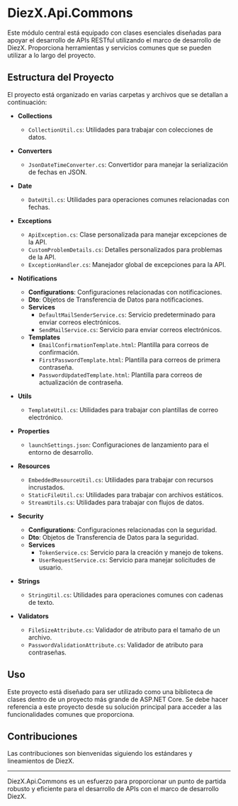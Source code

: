 # DiezX.Api.Commons
Este módulo central está equipado con clases esenciales diseñadas para apoyar el desarrollo de APIs RESTful utilizando el marco de desarrollo de DiezX. Proporciona herramientas y servicios comunes que se pueden utilizar a lo largo del proyecto.

## Estructura del Proyecto
El proyecto está organizado en varias carpetas y archivos que se detallan a continuación:

- **Collections**
  - `CollectionUtil.cs`: Utilidades para trabajar con colecciones de datos.

- **Converters**
  - `JsonDateTimeConverter.cs`: Convertidor para manejar la serialización de fechas en JSON.

- **Date**
  - `DateUtil.cs`: Utilidades para operaciones comunes relacionadas con fechas.

- **Exceptions**
  - `ApiException.cs`: Clase personalizada para manejar excepciones de la API.
  - `CustomProblemDetails.cs`: Detalles personalizados para problemas de la API.
  - `ExceptionHandler.cs`: Manejador global de excepciones para la API.

- **Notifications**
  - **Configurations**: Configuraciones relacionadas con notificaciones.
  - **Dto**: Objetos de Transferencia de Datos para notificaciones.
  - **Services**
    - `DefaultMailSenderService.cs`: Servicio predeterminado para enviar correos electrónicos.
    - `SendMailService.cs`: Servicio para enviar correos electrónicos.
  - **Templates**
    - `EmailConfirmationTemplate.html`: Plantilla para correos de confirmación.
    - `FirstPasswordTemplate.html`: Plantilla para correos de primera contraseña.
    - `PasswordUpdatedTemplate.html`: Plantilla para correos de actualización de contraseña.

- **Utils**
  - `TemplateUtil.cs`: Utilidades para trabajar con plantillas de correo electrónico.

- **Properties**
  - `launchSettings.json`: Configuraciones de lanzamiento para el entorno de desarrollo.

- **Resources**
  - `EmbeddedResourceUtil.cs`: Utilidades para trabajar con recursos incrustados.
  - `StaticFileUtil.cs`: Utilidades para trabajar con archivos estáticos.
  - `StreamUtils.cs`: Utilidades para trabajar con flujos de datos.

- **Security**
  - **Configurations**: Configuraciones relacionadas con la seguridad.
  - **Dto**: Objetos de Transferencia de Datos para la seguridad.
  - **Services**
    - `TokenService.cs`: Servicio para la creación y manejo de tokens.
    - `UserRequestService.cs`: Servicio para manejar solicitudes de usuario.

- **Strings**
  - `StringUtil.cs`: Utilidades para operaciones comunes con cadenas de texto.

- **Validators**
  - `FileSizeAttribute.cs`: Validador de atributo para el tamaño de un archivo.
  - `PasswordValidationAttribute.cs`: Validador de atributo para contraseñas.

## Uso

Este proyecto está diseñado para ser utilizado como una biblioteca de clases dentro de un proyecto más grande de ASP.NET Core. Se debe hacer referencia a este proyecto desde su solución principal para acceder a las funcionalidades comunes que proporciona.

## Contribuciones

Las contribuciones son bienvenidas siguiendo los estándares y lineamientos de DiezX.

---

DiezX.Api.Commons es un esfuerzo para proporcionar un punto de partida robusto y eficiente para el desarrollo de APIs con el marco de desarrollo DiezX.
